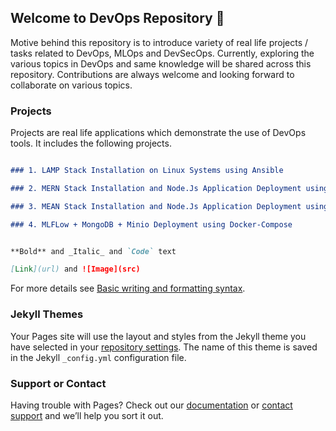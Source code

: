 ## Welcome to DevOps Repository 🦖

Motive behind this repository is to introduce variety of real life projects / tasks related to DevOps, MLOps and DevSecOps. Currently, exploring the various topics in DevOps and same knowledge will be shared across this repository. Contributions are always welcome and looking forward to collaborate on various topics.


### Projects

Projects are real life applications which demonstrate the use of DevOps tools. It includes the following projects.

```markdown

### 1. LAMP Stack Installation on Linux Systems using Ansible

### 2. MERN Stack Installation and Node.Js Application Deployment using Docker-Compose

### 3. MEAN Stack Installation and Node.Js Application Deployment using Docker-Compose

### 4. MLFLow + MongoDB + Minio Deployment using Docker-Compose


**Bold** and _Italic_ and `Code` text

[Link](url) and ![Image](src)
```

For more details see [Basic writing and formatting syntax](https://docs.github.com/en/github/writing-on-github/getting-started-with-writing-and-formatting-on-github/basic-writing-and-formatting-syntax).

### Jekyll Themes

Your Pages site will use the layout and styles from the Jekyll theme you have selected in your [repository settings](https://github.com/Sanketbhandare/DevOps/settings/pages). The name of this theme is saved in the Jekyll `_config.yml` configuration file.

### Support or Contact

Having trouble with Pages? Check out our [documentation](https://docs.github.com/categories/github-pages-basics/) or [contact support](https://support.github.com/contact) and we’ll help you sort it out.
